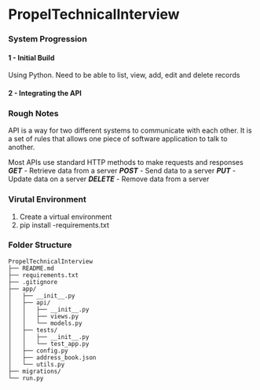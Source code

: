 # PropelTechnicalInterview
### System Progression
#### 1 - Initial Build
Using Python. 
Need to be able to list, view, add, edit and delete records
#### 2 - Integrating the API
### Rough Notes

API is a way for two different systems to communicate with each other. It is a set of rules that allows one piece of software application to talk to another.

Most APIs use standard HTTP methods to make requests and responses
**_GET_** - Retrieve data from a server
**_POST_** - Send data to a server
**_PUT_** - Update data on a server
**_DELETE_** - Remove data from a server

### Virutal Environment

1. Create a virtual environment
2. pip install -requirements.txt

### Folder Structure

```
PropelTechnicalInterview
├── README.md
├── requirements.txt
├── .gitignore
├── app/
│   ├── __init__.py
│   ├── api/
│   │   ├── __init__.py
│   │   ├── views.py
│   │   └── models.py
│   ├── tests/
│   │   ├── __init__.py
│   │   └── test_app.py
│   ├── config.py
│   ├── address_book.json
│   └── utils.py
├── migrations/
└── run.py
```

